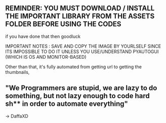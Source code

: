 ## REMINDER: YOU MUST DOWNLOAD / INSTALL THE IMPORTANT LIBRARY FROM THE ASSETS FOLDER BEFORE USING THE CODES 
if you have done that then goodluck<br/>

IMPORTANT NOTES : SAVE AND COPY THE IMAGE BY YOURLSELF SINCE ITS IMPOSSIBLE TO DO IT UNLESS YOU USE/UNDERSTAND PYAUTOGUI (WHICH IS OS AND MONITOR-BASED)

Other than that, it's fully automated from getting url to getting the thumbnails, 

"We Programmers are stupid, we are lazy to do something, but not lazy enough to code hard sh** in order to automate everything"
-
-> DaffaXD
